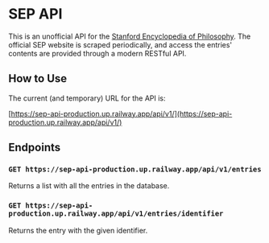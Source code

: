 # SEP API

This is an unofficial API for the [Stanford Encyclopedia of
Philosophy](https://plato.stanford.edu/). The official SEP website is scraped
periodically, and access the entries' contents are provided through a modern
RESTful API.

## How to Use

The current (and temporary) URL for the API is:

[https://sep-api-production.up.railway.app/api/v1/](https://sep-api-production.up.railway.app/api/v1/)

## Endpoints

### `GET https://sep-api-production.up.railway.app/api/v1/entries`

Returns a list with all the entries in the database.

### `GET https://sep-api-production.up.railway.app/api/v1/entries/identifier`

Returns the entry with the given identifier.
